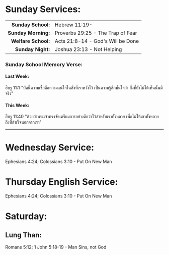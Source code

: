 # Sunday Services:

| | |
| --:|:-- |
| **Sunday School:**  | Hebrew 11:19-
| **Sunday Morning:** |	Proverbs 29:25 - The Trap of Fear
| **Welfare School:** |	Acts 21:8-14 - God's Will be Done
| **Sunday Night:**   | Joshua 23:13 - Not Helping

### Sunday School Memory Verse:
#### Last Week: 
ฮีบรู 11:1 "บัดนี้ความเชื่อคือความแน่ใจในสิ่งที่เราหวังไว้ เป็นความรู้สึกมั่นใจว่า สิ่งที่ยังไม่ได้เห็นนั้นมีจริง"

#### This Week:
ฮีบรู 11:40 "ด้วยว่าพระเจ้าทรงจัดเตรียมการอย่างดีกว่าไว้สำหรับเราทั้งหลาย เพื่อไม่ให้เขาทั้งหลายถึงที่สำเร็จนอกจากเรา"

---
# Wednesday Service:
Ephesians 4:24; Colossians 3:10 - Put On New Man

# Thursday English Service:
Ephesians 4:24; Colossians 3:10 - Put On New Man

# Saturday:

## Lung Than:
Romans 5:12; 1 John 5:18-19 - Man Sins, not God